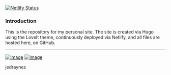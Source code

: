 [![Netlify Status](https://api.netlify.com/api/v1/badges/bbb0360d-c052-45d2-95be-e6f72da7a49a/deploy-status)](https://app.netlify.com/sites/jedraynes/deploys)

### Introduction

This is the repository for my personal site. The site is created via Hugo using the LoveIt theme, continuously deployed via Netlify, and all files are hosted here, on GitHub.

---
[![image](https://img.shields.io/badge/Personal%20Site-%20-informational?style=flat-square&logo=appveyor)](https://www.jedraynes.com/)
[![image](https://img.shields.io/badge/LinkedIn-%20-informational?style=flat-square&logo=appveyor)](https://www.linkedin.com/in/jedraynes/)

jedraynes
